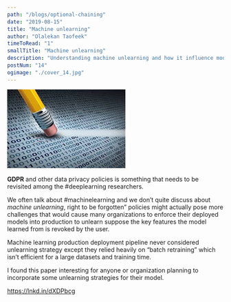 ```yaml
---
path: "/blogs/optional-chaining"
date: "2019-08-15"
title: "Machine unlearning"
author: "Olalekan Taofeek"
timeToRead: "1"
smallTitle: "Machine unlearning"
description: "Understanding machine unlearning and how it influence models performance in production."
postNum: "14"
ogimage: "./cover_14.jpg"
---
```


<img src="./cover_14.jpg"/>
<br/>

**GDPR** and other data privacy policies is something that needs to be revisited among the #deeplearning researchers.

We often talk about #machinelearning and we don’t quite discuss about _machine unlearning_, right to be forgotten” policies might actually pose more challenges that would cause many organizations to enforce their deployed models into production to unlearn suppose the key features the model learned from is revoked by the user.

Machine learning production deployment pipeline never considered unlearning strategy except they relied heavily on “batch retraining” which isn’t efficient for a large datasets and training time.

I found this paper interesting for anyone or organization planning to incorporate some unlearning strategies for their model.

https://lnkd.in/dXDPbcg
